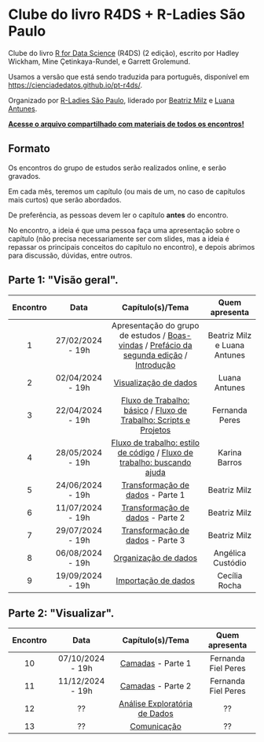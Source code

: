 # Clube do livro R4DS + R-Ladies São Paulo

Clube do livro [R for Data Science](https://r4ds.hadley.nz/) (R4DS) (2 edição), escrito por Hadley Wickham, Mine Çetinkaya-Rundel, e Garrett Grolemund.

Usamos a versão que está sendo traduzida para português, disponível em <https://cienciadedatos.github.io/pt-r4ds/>.

Organizado por [R-Ladies São Paulo](https://rladies-sp.org), liderado por [Beatriz Milz](https://github.com/beatrizmilz/) e [Luana Antunes](https://github.com/Luaaalex).

**[Acesse o arquivo compartilhado com materiais de todos os encontros!](https://docs.google.com/document/d/1xCn5gxK47tj9lRpDovwGNlza9i1FX2VBixo1V7VtUUs/edit?usp=sharing)**



## Formato

Os encontros do grupo de estudos serão realizados online, e serão gravados.

Em cada mês, teremos um capítulo (ou mais de um, no caso de capítulos mais curtos) que serão abordados.

De preferência, as pessoas devem ler o capítulo **antes** do encontro.

No encontro, a ideia é que uma pessoa faça uma apresentação sobre o capítulo (não precisa necessariamente ser com slides, mas a ideia é repassar os principais conceitos do capítulo no encontro), e depois abrimos para discussão, dúvidas, entre outros.

## **Parte 1**: "Visão geral".

| Encontro | Data | Capítulo(s)/Tema | Quem apresenta |
|:--------:|:--------:|:------------------------------:|:------------------:|
|    1     | 27/02/2024 - 19h | Apresentação do grupo de estudos / [Boas-vindas](https://cienciadedatos.github.io/pt-r4ds/) / [Prefácio da segunda edição](https://cienciadedatos.github.io/pt-r4ds/preface-2e.html) / [Introdução](https://cienciadedatos.github.io/pt-r4ds/intro.html) | Beatriz Milz e Luana Antunes |
|    2     |  02/04/2024 - 19h | [Visualização de dados](https://cienciadedatos.github.io/pt-r4ds/data-visualize.html) |   Luana Antunes 
|    3     |  22/04/2024 - 19h |  [Fluxo de Trabalho: básico](https://cienciadedatos.github.io/pt-r4ds/workflow-basics.html) / [Fluxo de Trabalho: Scripts e Projetos](https://cienciadedatos.github.io/pt-r4ds/workflow-scripts.html) | Fernanda Peres |
|    4     |  28/05/2024 - 19h  | [Fluxo de trabalho: estilo de código](https://cienciadedatos.github.io/pt-r4ds/workflow-style.html) / [Fluxo de trabalho: buscando ajuda](https://cienciadedatos.github.io/pt-r4ds/workflow-help.html)  | Karina Barros |
|    5     |  24/06/2024  - 19h | [Transformação de dados](https://cienciadedatos.github.io/pt-r4ds/data-transform.html)  - Parte 1 | Beatriz Milz | 
|    6     |  11/07/2024  - 19h | [Transformação de dados](https://cienciadedatos.github.io/pt-r4ds/data-transform.html)  - Parte 2 | Beatriz Milz
|    7     |  29/07/2024  - 19h | [Transformação de dados](https://cienciadedatos.github.io/pt-r4ds/data-transform.html)  - Parte 3 | Beatriz Milz
|    8     |  06/08/2024 - 19h  | [Organização de dados](https://cienciadedatos.github.io/pt-r4ds/data-tidy.html)  | Angélica Custódio |
|    9     |    19/09/2024 - 19h  |[Importação de dados](https://cienciadedatos.github.io/pt-r4ds/data-import.html) | Cecília Rocha |


## **Parte 2**: "Visualizar".

| Encontro | Data | Capítulo(s)/Tema | Quem apresenta |
|:--------:|:--------:|:------------------------------:|:------------------:|
|    10     | 07/10/2024 - 19h | [Camadas](https://cienciadedatos.github.io/pt-r4ds/layers.html) - Parte 1 | Fernanda Fiel Peres |
|    11     | 11/12/2024 - 19h | [Camadas](https://cienciadedatos.github.io/pt-r4ds/layers.html) - Parte 2| Fernanda Fiel Peres |
|    12     |  ?? | [Análise Exploratória de Dados](https://cienciadedatos.github.io/pt-r4ds/EDA.html) | ?? |
|    13     | ?? | [Comunicação](https://cienciadedatos.github.io/pt-r4ds/communication.html) | ?? |

